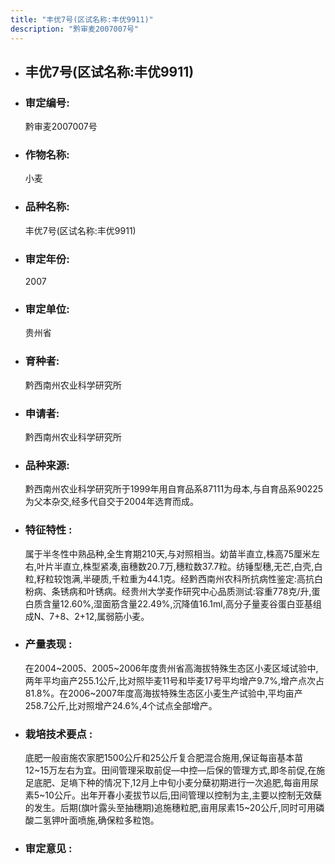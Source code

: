 ```yaml
---
title: "丰优7号(区试名称:丰优9911)"
description: "黔审麦2007007号"
---
```

* ## 丰优7号(区试名称:丰优9911)
* ###  审定编号:  
   黔审麦2007007号

*  ### 作物名称:  
   小麦

*   ###  品种名称: 
    丰优7号(区试名称:丰优9911)

*   ### 审定年份: 
    2007

*   ### 审定单位:  
    贵州省

*   ### 育种者:  
    黔西南州农业科学研究所

*   ### 申请者:  
    黔西南州农业科学研究所

*   ### 品种来源:  
    黔西南州农业科学研究所于1999年用自育品系87111为母本,与自育品系90225为父本杂交,经多代自交于2004年选育而成。

*   ### 特征特性 : 
    属于半冬性中熟品种,全生育期210天,与对照相当。幼苗半直立,株高75厘米左右,叶片半直立,株型紧凑,亩穗数20.7万,穗粒数37.7粒。纺锤型穗,无芒,白壳,白粒,籽粒较饱满,半硬质,千粒重为44.1克。经黔西南州农科所抗病性鉴定:高抗白粉病、条锈病和叶锈病。经贵州大学麦作研究中心品质测试:容重778克/升,蛋白质含量12.60%,湿面筋含量22.49%,沉降值16.1ml,高分子量麦谷蛋白亚基组成N、7+8、2+12,属弱筋小麦。

*   ### 产量表现 : 
    在2004~2005、2005~2006年度贵州省高海拔特殊生态区小麦区域试验中,两年平均亩产255.1公斤,比对照毕麦11号和毕麦17号平均增产9.7%,增产点次占81.8%。在2006~2007年度高海拔特殊生态区小麦生产试验中,平均亩产258.7公斤,比对照增产24.6%,4个试点全部增产。

*   ### 栽培技术要点 : 
    底肥一般亩施农家肥1500公斤和25公斤复合肥混合施用,保证每亩基本苗12~15万左右为宜。田间管理采取前促—中控—后保的管理方式,即冬前促,在施足底肥、足墒下种的情况下,12月上中旬小麦分蘖初期进行一次追肥,每亩用尿素5~10公斤。出年开春小麦拔节以后,田间管理以控制为主,主要以控制无效蘖的发生。后期(旗叶露头至抽穗期)追施穗粒肥,亩用尿素15~20公斤,同时可用磷酸二氢钾叶面喷施,确保粒多粒饱。

*   ### 审定意见 : 
    
